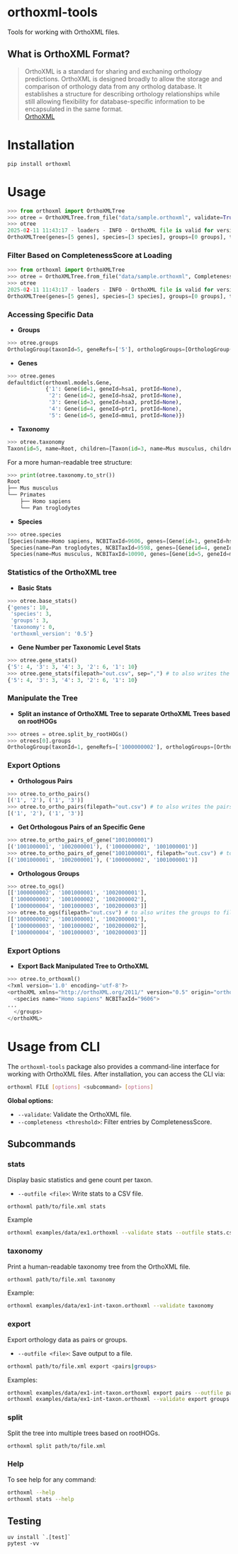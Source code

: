 # orthoxml-tools

Tools for working with OrthoXML files.

## What is OrthoXML Format?

> OrthoXML is a standard for sharing and exchaning orthology predictions. OrthoXML is designed broadly to allow the storage and comparison of orthology data from any ortholog database. It establishes a structure for describing orthology relationships while still allowing flexibility for database-specific information to be encapsulated in the same format.  
> [OrthoXML](https://github.com/qfo/orthoxml/tree/main)

# Installation

```
pip install orthoxml
```

# Usage

```python
>>> from orthoxml import OrthoXMLTree
>>> otree = OrthoXMLTree.from_file("data/sample.orthoxml", validate=True)
>>> otree
2025-02-11 11:43:17 - loaders - INFO - OrthoXML file is valid for version 0.5
OrthoXMLTree(genes=[5 genes], species=[3 species], groups=[0 groups], taxonomy=[0 taxons], orthoxml_version=0.5)
```

### Filter Based on CompletenessScore at Loading
```python
>>> from orthoxml import OrthoXMLTree
>>> otree = OrthoXMLTree.from_file("data/sample.orthoxml", CompletenessScore_threshold=0.95, validate=True)
>>> otree
2025-02-11 11:43:17 - loaders - INFO - OrthoXML file is valid for version 0.5
OrthoXMLTree(genes=[5 genes], species=[3 species], groups=[0 groups], taxonomy=[0 taxons], orthoxml_version=0.5)
```

### Accessing Specific Data

*   **Groups**

```python
>>> otree.groups
OrthologGroup(taxonId=5, geneRefs=['5'], orthologGroups=[OrthologGroup(taxonId=4, geneRefs=['4'], orthologGroups=[], paralogGroups=[ParalogGroup(taxonId=None, geneRefs=['1', '2', '3'], orthologGroups=[], paralogGroups=[])])], paralogGroups=[])
```

*   **Genes**

```python
>>> otree.genes
defaultdict(orthoxml.models.Gene,
            {'1': Gene(id=1, geneId=hsa1, protId=None),
             '2': Gene(id=2, geneId=hsa2, protId=None),
             '3': Gene(id=3, geneId=hsa3, protId=None),
             '4': Gene(id=4, geneId=ptr1, protId=None),
             '5': Gene(id=5, geneId=mmu1, protId=None)})
```

*   **Taxonomy**

```python
>>> otree.taxonomy
Taxon(id=5, name=Root, children=[Taxon(id=3, name=Mus musculus, children=[]), Taxon(id=4, name=Primates, children=[Taxon(id=1, name=Homo sapiens, children=[]), Taxon(id=2, name=Pan troglodytes, children=[])])])
```

For a more human-readable tree structure:

```python
>>> print(otree.taxonomy.to_str())
Root
├── Mus musculus
└── Primates
    ├── Homo sapiens
    └── Pan troglodytes
```

*   **Species**

```python
>>> otree.species
[Species(name=Homo sapiens, NCBITaxId=9606, genes=[Gene(id=1, geneId=hsa1), Gene(id=2, geneId=hsa2), Gene(id=3, geneId=hsa3)]),
 Species(name=Pan troglodytes, NCBITaxId=9598, genes=[Gene(id=4, geneId=ptr1)]),
 Species(name=Mus musculus, NCBITaxId=10090, genes=[Gene(id=5, geneId=mmu1)])]
```

### Statistics of the OrthoXML tree

*   **Basic Stats**
```python
>>> otree.base_stats()
{'genes': 10,
 'species': 3,
 'groups': 3,
 'taxonomy': 0,
 'orthoxml_version': '0.5'}
```

*   **Gene Number per Taxonomic Level Stats**
```python
>>> otree.gene_stats()
{'5': 4, '3': 3, '4': 3, '2': 6, '1': 10}
>>> otree.gene_stats(filepath="out.csv", sep=",") # to also writes the stats to file with two columns: taxonId and gene_count
{'5': 4, '3': 3, '4': 3, '2': 6, '1': 10}
```

### Manipulate the Tree

* **Split an instance of OrthoXML Tree to separate OrthoXML Trees based on rootHOGs**
```python
>>> otrees = otree.split_by_rootHOGs()
>>> otrees[0].groups
OrthologGroup(taxonId=1, geneRefs=['1000000002'], orthologGroups=[OrthologGroup(taxonId=2, geneRefs=['1001000001', '1002000001'], orthologGroups=[], paralogGroups=[])], paralogGroups=[])
```

### Export Options

*   **Orthologous Pairs**

```python
>>> otree.to_ortho_pairs()
[('1', '2'), ('1', '3')]
>>> otree.to_ortho_pairs(filepath="out.csv") # to also writes the pairs to file
[('1', '2'), ('1', '3')]
```

*   **Get Orthologous Pairs of an Specific Gene**

```python
>>> otree.to_ortho_pairs_of_gene("1001000001")
[('1001000001', '1002000001'), ('1000000002', '1001000001')]
>>> otree.to_ortho_pairs_of_gene("1001000001", filepath="out.csv") # to also writes the pairs to file
[('1001000001', '1002000001'), ('1000000002', '1001000001')]
```

*   **Orthologous Groups**

```python
>>> otree.to_ogs()
[['1000000002', '1001000001', '1002000001'],
 ['1000000003', '1001000002', '1002000002'],
 ['1000000004', '1001000003', '1002000003']]
>>> otree.to_ogs(filepath="out.csv") # to also writes the groups to file
[['1000000002', '1001000001', '1002000001'],
 ['1000000003', '1001000002', '1002000002'],
 ['1000000004', '1001000003', '1002000003']]
```

### Export Options

* **Export Back Manipulated Tree to OrthoXML**

```python
>>> otree.to_orthoxml()
<?xml version='1.0' encoding='utf-8'?>
<orthoXML xmlns="http://orthoXML.org/2011/" version="0.5" origin="orthoXML.org" originVersion="1.0">
  <species name="Homo sapiens" NCBITaxId="9606">
...
  </groups>
</orthoXML>
```


# Usage from CLI

The `orthoxml-tools` package also provides a command-line interface for working with OrthoXML files. After installation, you can access the CLI via:

```bash
orthoxml FILE [options] <subcommand> [options]
```

**Global options:**
- `--validate`: Validate the OrthoXML file.
- `--completeness <threshold>`: Filter entries by CompletenessScore.
  
## Subcommands

### **stats**
Display basic statistics and gene count per taxon.
- `--outfile <file>`: Write stats to a CSV file.

```bash
orthoxml path/to/file.xml stats 
```

Example
```bash
orthoxml examples/data/ex1.orthoxml --validate stats --outfile stats.csv
```

### **taxonomy**
Print a human-readable taxonomy tree from the OrthoXML file.

```bash
orthoxml path/to/file.xml taxonomy
```

Example:
```bash
orthoxml examples/data/ex1-int-taxon.orthoxml --validate taxonomy
```

### **export**
Export orthology data as pairs or groups.
- `--outfile <file>`: Save output to a file.

```bash
orthoxml path/to/file.xml export <pairs|groups> 
```

Examples:
```bash
orthoxml examples/data/ex1-int-taxon.orthoxml export pairs --outfile pairs.csv
orthoxml examples/data/ex1-int-taxon.orthoxml --validate export groups
```

### **split**
Split the tree into multiple trees based on rootHOGs.

```bash
orthoxml split path/to/file.xml
```


### **Help**
To see help for any command:

```bash
orthoxml --help
orthoxml stats --help
```


## Testing

```
uv install `.[test]`
pytest -vv
```
